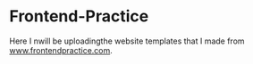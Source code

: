 # Frontend-Practice
Here I nwill be uploadingthe website templates that I made from www.frontendpractice.com.
